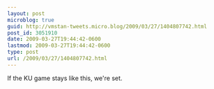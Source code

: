 ```yaml
---
layout: post
microblog: true
guid: http://vmstan-tweets.micro.blog/2009/03/27/1404807742.html
post_id: 3051910
date: 2009-03-27T19:44:42-0600
lastmod: 2009-03-27T19:44:42-0600
type: post
url: /2009/03/27/1404807742.html
---
```

If the KU game stays like this, we're set.
